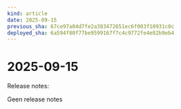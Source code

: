 ```yaml
---
kind: article
date: 2025-09-15
previous_sha: 67ce97a04d7fe2a383472651ec6f003f10931c0c
deployed_sha: 6a594f80f77be9599167f7c4c9772fe4e82b9eb4
---
```


# 2025-09-15

Release notes:

Geen release notes
